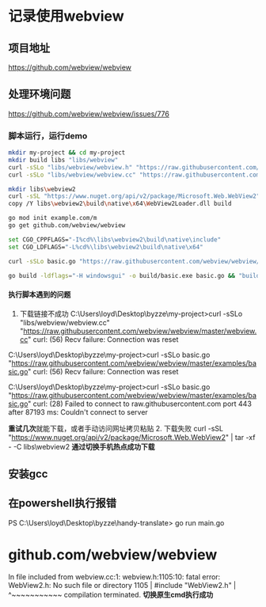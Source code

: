 # 记录使用webview

## 项目地址
https://github.com/webview/webview

## 处理环境问题
https://github.com/webview/webview/issues/776

### 脚本运行，运行demo
```bash
mkdir my-project && cd my-project
mkdir build libs "libs/webview"
curl -sSLo "libs/webview/webview.h" "https://raw.githubusercontent.com/webview/webview/master/webview.h"
curl -sSLo "libs/webview/webview.cc" "https://raw.githubusercontent.com/webview/webview/master/webview.cc"

mkdir libs\webview2
curl -sSL "https://www.nuget.org/api/v2/package/Microsoft.Web.WebView2" | tar -xf - -C libs\webview2
copy /Y libs\webview2\build\native\x64\WebView2Loader.dll build

go mod init example.com/m
go get github.com/webview/webview

set CGO_CPPFLAGS="-I%cd%\libs\webview2\build\native\include"
set CGO_LDFLAGS="-L%cd%\libs\webview2\build\native\x64"

curl -sSLo basic.go "https://raw.githubusercontent.com/webview/webview/master/examples/basic.go"

go build -ldflags="-H windowsgui" -o build/basic.exe basic.go && "build/basic.exe"
```

#### 执行脚本遇到的问题
1. 下载链接不成功
C:\Users\loyd\Desktop\byzze\my-project>curl -sSLo "libs/webview/webview.cc" "https://raw.githubusercontent.com/webview/webview/master/webview.cc"
curl: (56) Recv failure: Connection was reset

C:\Users\loyd\Desktop\byzze\my-project>curl -sSLo basic.go "https://raw.githubusercontent.com/webview/webview/master/examples/basic.go"
curl: (56) Recv failure: Connection was reset

C:\Users\loyd\Desktop\byzze\my-project>curl -sSLo basic.go "https://raw.githubusercontent.com/webview/webview/master/examples/basic.go"
curl: (28) Failed to connect to raw.githubusercontent.com port 443 after 87193 ms: Couldn't connect to server

**重试几次**就能下载，或者手动访问网址拷贝粘贴
2. 下载失败
curl -sSL "https://www.nuget.org/api/v2/package/Microsoft.Web.WebView2" | tar -xf - -C libs\webview2
**通过切换手机热点成功下载**

## 安装gcc

## 在powershell执行报错
PS C:\Users\loyd\Desktop\byzze\handy-translate> go run main.go
# github.com/webview/webview
In file included from webview.cc:1:
webview.h:1105:10: fatal error: WebView2.h: No such file or directory
 1105 | #include "WebView2.h"
      |          ^~~~~~~~~~~~
compilation terminated.
**切换原生cmd执行成功**